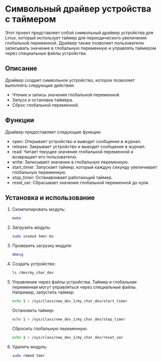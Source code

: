 # Символьный драйвер устройства с таймером

Этот проект представляет собой символьный драйвер устройства для Linux, который использует таймер для периодического увеличения глобальной переменной. Драйвер также позволяет пользователю записывать значение в глобальную переменную и управлять таймером через специальные файлы устройства.

## Описание

Драйвер создает символьное устройство, которое позволяет выполнять следующие действия:

- Чтение и запись значения глобальной переменной.
- Запуск и остановка таймера.
- Сброс глобальной переменной.

## Функции

Драйвер предоставляет следующие функции:

- open: Открывает устройство и выводит сообщение в журнал.
- release: Закрывает устройство и выводит сообщение в журнал.
- read: Читает текущее значение глобальной переменной и возвращает его пользователю.
- write: Записывает значение в глобальную переменную.
- start_timer: Запускает таймер, который каждую секунду увеличивает глобальную переменную.
- stop_timer: Останавливает работающий таймер.
- reset_var: Сбрасывает значение глобальной переменной до нуля.

## Установка и использование

1. Скомпилировать модуль:
   ```bash
   make
    ```
2. Загрузить модуль:
    ```bash
   sudo insmod tmer.ko
    ```
3. Проверить загрузку модуля:
    ```bash
   dmesg
    ```
4. Создать устройство:
    ```bash
   ls /dev/my_char_dev
    ```
5. Управление через файлы устройства:
   Таймер и глобальная переменная могут управляться через специальные файлы. Например, запустить таймер:
    ```bash
   echo 1 > /sys/class/new_dev_1/my_char_dev/start_timer
    ```
   Остановить таймер:
    ```bash
   echo 1 > /sys/class/new_dev_1/my_char_dev/stop_timer
    ```
   Сбросить глобальную переменную:
    ```bash
   echo 1 > /sys/class/new_dev_1/my_char_dev/reset_var
    ```
6. Удалить модуль:
    ```bash
   sudo rmmod tmer
    ```
